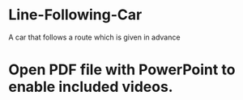 # Line-Following-Car
A car that follows a route which is given in advance
# Open PDF file with PowerPoint to enable included videos.
